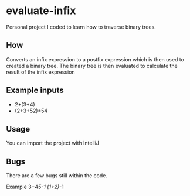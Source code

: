 evaluate-infix
==============

Personal project I coded to learn how to traverse binary trees.

How
----
Converts an infix expression to a postfix expression which is then used to created a binary tree. The binary tree is then evaluated to calculate the result of the infix expression

Example inputs
--------------
- 2*(3+4)
- (2+3+52)*54

Usage
------
You can import the project with IntelliJ

Bugs
-----
There are a few bugs still within the code.

Example 
    3+4*5-1
    (1+2)*-1
	